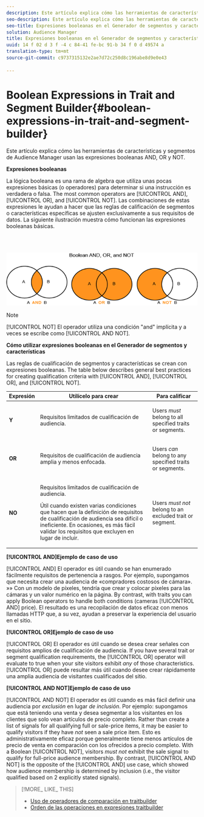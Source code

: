 ```yaml
---
description: Este artículo explica cómo las herramientas de características y segmentos de Audience Manager usan las expresiones booleanas AND, OR y NOT.
seo-description: Este artículo explica cómo las herramientas de características y segmentos de Audience Manager usan las expresiones booleanas AND, OR y NOT.
seo-title: Expresiones booleanas en el Generador de segmentos y características
solution: Audience Manager
title: Expresiones booleanas en el Generador de segmentos y características
uuid: 14 f 02 d 3 f -4 c 84-41 fe-bc 91-b 34 f 0 d 49574 a
translation-type: tm+mt
source-git-commit: c9737315132e2ae7d72c250d8c196abe8d9e0e43

---
```



# Boolean Expressions in Trait and Segment Builder{#boolean-expressions-in-trait-and-segment-builder}

Este artículo explica cómo las herramientas de características y segmentos de Audience Manager usan las expresiones booleanas AND, OR y NOT.

<!-- 

c_tb_boolean.xml

 -->

**Expresiones booleanas**

La lógica booleana es una rama de algebra que utiliza unas pocas expresiones básicas (o operadores) para determinar si una instrucción es verdadera o falsa. The most common operators are [!UICONTROL AND], [!UICONTROL OR], and [!UICONTROL NOT]. Las combinaciones de estas expresiones le ayudan a hacer que las reglas de calificación de segmentos o características específicas se ajusten exclusivamente a sus requisitos de datos. La siguiente ilustración muestra cómo funcionan las expresiones booleanas básicas.

<br> 

![](assets/BooleanOverview_small.png)

>[!NOTE]
>
>[!UICONTROL NOT] El operador utiliza una condición &quot;and&quot; implícita y a veces se escribe como [!UICONTROL AND NOT].

**Cómo utilizar expresiones booleanas en el Generador de segmentos y características**

Las reglas de cualificación de segmentos y características se crean con expresiones booleanas. The table below describes general best practices for creating qualification criteria with [!UICONTROL AND], [!UICONTROL OR], and [!UICONTROL NOT].

<table id="table_C762872C98F54C4A86A2F1C840A86657"> 
 <thead> 
  <tr> 
   <th colname="col1" class="entry"> Expresión </th> 
   <th colname="col2" class="entry"> Utilícelo para crear </th> 
   <th colname="col3" class="entry"> Para calificar </th> 
  </tr>
 </thead>
 <tbody> 
  <tr> 
   <td colname="col1"> <p><b><span class="wintitle"> Y</span></b> </p> </td> 
   <td colname="col2"> <p>Requisitos limitados de cualificación de audiencia. </p> </td> 
   <td colname="col3"> <p>Users <i>must</i> belong to all specified traits or segments. </p> </td> 
  </tr> 
  <tr> 
   <td colname="col1"> <p><b><span class="wintitle"> OR</span></b> </p> </td> 
   <td colname="col2"> <p>Requisitos de cualificación de audiencia amplia y menos enfocada. </p> </td> 
   <td colname="col3"> <p>Users <i>can</i> belong to any specified traits or segments. </p> </td> 
  </tr> 
  <tr> 
   <td colname="col1"> <p><b><span class="wintitle"> NO</span></b> </p> </td> 
   <td colname="col2"> <p>Requisitos limitados de cualificación de audiencia. </p> <p>Útil cuando existen varias condiciones que hacen que la definición de requisitos de cualificación de audiencia sea difícil o ineficiente. En ocasiones, es más fácil validar los requisitos que excluyen en lugar de incluir. </p> </td> 
   <td colname="col3"> <p>Users <i>must not</i> belong to an excluded trait or segment. </p> </td> 
  </tr> 
 </tbody> 
</table>

**[!UICONTROL AND]Ejemplo de caso de uso**

[!UICONTROL AND] El operador es útil cuando se han enumerado fácilmente requisitos de pertenencia a rasgos. Por ejemplo, supongamos que necesita crear una audiencia de «compradores costosos de cámara». »» Con un modelo de píxeles, tendría que crear y colocar píxeles para las cámaras y un valor numérico en la página. By contrast, with traits you can apply Boolean operators to handle both conditions (cameras [!UICONTROL AND] price). El resultado es una recopilación de datos eficaz con menos llamadas HTTP que, a su vez, ayudan a preservar la experiencia del usuario en el sitio.

**[!UICONTROL OR]Ejemplo de caso de uso**

[!UICONTROL OR] El operador es útil cuando se desea crear señales con requisitos amplios de cualificación de audiencia. If you have several trait or segment qualification requirements, the [!UICONTROL OR] operator will evaluate to true when your site visitors exhibit *any* of those characteristics. [!UICONTROL OR] puede resultar más útil cuando desee crear rápidamente una amplia audiencia de visitantes cualificados del sitio.

**[!UICONTROL AND NOT]Ejemplo de caso de uso**

[!UICONTROL AND NOT] El operador es útil cuando es más fácil definir una audiencia por *exclusión* en lugar *de inclusión*. Por ejemplo: supongamos que está teniendo una venta y desea segmentar a los visitantes en los clientes que solo vean artículos de precio completo. Rather than create a list of signals for all qualifying full or sale-price items, it may be easier to qualify visitors if they have *not* seen a sale price item. Esto es administrativamente eficaz porque generalmente tiene menos artículos de precio de venta en comparación con los ofrecidos a precio completo. With a Boolean [!UICONTROL NOT], visitors *must not* exhibit the sale signal to qualify for full-price audience membership. By contrast, [!UICONTROL AND NOT] is the opposite of the [!UICONTROL AND] use case, which showed how audience membership is determined by inclusion (i.e., the visitor qualified based on 2 explicitly stated signals).

>[!MORE_ LIKE_ THIS]
>
>* [Uso de operadores de comparación en traitbuilder](../features/traits/trait-comparison-operators.md)
>* [Orden de las operaciones en expresiones traitbuilder](../features/traits/trait-operator-precedence.md)

